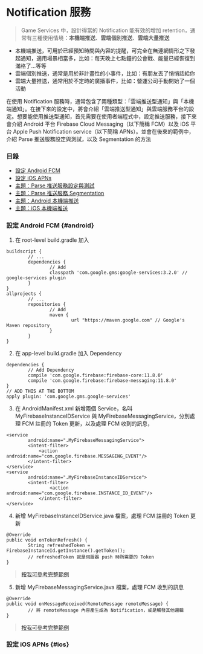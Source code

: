 # Notification 服務

> Game Services 中，設計得當的 Notification 能有效的增加 retention，通常有三種使用情境：**本機端推送**、**雲端個別推送**、**雲端大量推送**
* 本機端推送，可用於已經預知時間與內容的提醒，可完全在無連網情形之下發起通知，適用場景相當多，比如：每天晚上七點鐘的公會戰、能量已經恢復到滿格了...等等
* 雲端個別推送，通常是用於非計畫性的小事件，比如：有朋友丟了悄悄話給你
* 雲端大量推送，通常用於不定時的廣播事件，比如：營運公司手動開始了一個活動

在使用 Notification 服務時，通常包含了兩種類型：「雲端推送型通知」與「本機端通知」。在接下來的設定中，將會介紹「雲端推送型通知」與雲端服務平台的設定。想要能使用推送型通知，首先需要在使用者端程式中，設定推送服務，接下來會介紹 Android 平台 Firebase Cloud Messaging（以下簡稱 FCM）以及 iOS 平台 Apple Push Notification service（以下簡稱 APNs）。並會在後來的範例中，介紹 Parse 推送服務設定與測試，以及 Segmentation 的方法

### 目錄

* [設定 Android FCM](#android)
* [設定 iOS APNs](#ios)
* [主題：Parse 推送服務設定與測試](service-notification/parse-push-notification.md)
* [主題：Parse 推送服務 Segmentation](service-notification/parse-push-notification-segmentation.md)
* [主題：Android 本機端推送](service-notification/android-notification-local.md)
* [主題：iOS 本機端推送](service-notification/ios-notification-local.md)

### 設定 Android FCM {#android}

1. 在 root-level build.gradle 加入
```
buildscript {
        // ...
        dependencies {
                // Add
                classpath 'com.google.gms:google-services:3.2.0' // google-services plugin
        }
}
allprojects {
        // ...
        repositories {
                // Add
                maven {
                        url "https://maven.google.com" // Google's Maven repository
                }
        }
}
```

2. 在 app-level build.gradle 加入 Dependency
```
dependencies {
        // Add Dependency
        compile 'com.google.firebase:firebase-core:11.8.0'
        compile 'com.google.firebase:firebase-messaging:11.8.0'
}
// ADD THIS AT THE BOTTOM
apply plugin: 'com.google.gms.google-services'
```

3. 在 AndroidManifest.xml 新增兩個 Service，名叫 MyFirebaseInstanceIDService 與 MyFirebaseMessagingService，分別處理 FCM 註冊的 Token 更新，以及處理 FCM 收到的訊息，
```
<service
        android:name=".MyFirebaseMessagingService">
        <intent-filter>
            <action android:name="com.google.firebase.MESSAGING_EVENT"/>
        </intent-filter>
</service>
<service
        android:name=".MyFirebaseInstanceIDService">
        <intent-filter>
                <action android:name="com.google.firebase.INSTANCE_ID_EVENT"/>
            </intent-filter>
</service>
```

4. 新增 MyFirebaseInstanceIDService.java 檔案，處理 FCM 註冊的 Token 更新
```
@Override
public void onTokenRefresh() {
        String refreshedToken = FirebaseInstanceId.getInstance().getToken();
        // refreshedToken 就是伺服器 push 時所需要的 Token
}
```
> [按我可參考完整範例](https://github.com/firebase/quickstart-android/blob/master/messaging/app/src/main/java/com/google/firebase/quickstart/fcm/MyFirebaseInstanceIDService.java)

5. 新增 MyFirebaseMessagingService.java 檔案，處理 FCM 收到的訊息
```    
@Override
public void onMessageReceived(RemoteMessage remoteMessage) {
        // 將 remoteMessage 內容產生成為 Notification，或是觸發其他邏輯
}
```
> [按我可參考完整範例](https://github.com/firebase/quickstart-android/blob/master/messaging/app/src/main/java/com/google/firebase/quickstart/fcm/MyFirebaseMessagingService.java)


### 設定 iOS APNs {#ios}



